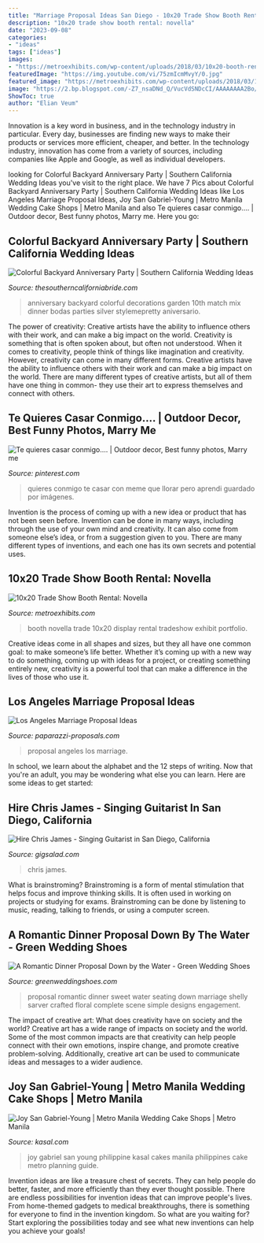```yaml
---
title: "Marriage Proposal Ideas San Diego - 10x20 Trade Show Booth Rental: Novella"
description: "10x20 trade show booth rental: novella"
date: "2023-09-08"
categories:
- "ideas"
tags: ["ideas"]
images:
- "https://metroexhibits.com/wp-content/uploads/2018/03/10x20-booth-rental-novella.jpg"
featuredImage: "https://img.youtube.com/vi/75zmIcmMvyY/0.jpg"
featured_image: "https://metroexhibits.com/wp-content/uploads/2018/03/10x20-booth-rental-novella.jpg"
image: "https://2.bp.blogspot.com/-Z7_nsaDNd_Q/VucVdSNDcCI/AAAAAAAA2Bo/N6SSzQJv2rs2jSTWrd0AHUmwYQt5tj23Q/s1600/colorful-backyard-party-sierra-solis-photography-07.jpg"
ShowToc: true
author: "Elian Veum"
---
```



Innovation is a key word in business, and in the technology industry in particular. Every day, businesses are finding new ways to make their products or services more efficient, cheaper, and better. In the technology industry, innovation has come from a variety of sources, including companies like Apple and Google, as well as individual developers.

	

		
looking for Colorful Backyard Anniversary Party | Southern California Wedding Ideas you've visit to the right place. We have 7 Pics about Colorful Backyard Anniversary Party | Southern California Wedding Ideas like Los Angeles Marriage Proposal Ideas, Joy San Gabriel-Young | Metro Manila Wedding Cake Shops | Metro Manila and also Te quieres casar conmigo.... | Outdoor decor, Best funny photos, Marry me. Here you go:
		
    
## Colorful Backyard Anniversary Party | Southern California Wedding Ideas

<img loading=lazy src="https://2.bp.blogspot.com/-Z7_nsaDNd_Q/VucVdSNDcCI/AAAAAAAA2Bo/N6SSzQJv2rs2jSTWrd0AHUmwYQt5tj23Q/s1600/colorful-backyard-party-sierra-solis-photography-07.jpg" onerror="this.onerror=null;this.src='https://tse1.mm.bing.net/th?id=OIP.7US8Ik7rrAywuWTcaeULZwHaLH&amp;pid=15.1';" alt="Colorful Backyard Anniversary Party | Southern California Wedding Ideas">

_Source: thesoutherncaliforniabride.com_

>anniversary backyard colorful decorations garden 10th match mix dinner bodas parties silver stylemepretty aniversario. 

	

The power of creativity: Creative artists have the ability to influence others with their work, and can make a big impact on the world.
Creativity is something that is often spoken about, but often not understood. When it comes to creativity, people think of things like imagination and creativity. However, creativity can come in many different forms. Creative artists have the ability to influence others with their work and can make a big impact on the world. There are many different types of creative artists, but all of them have one thing in common- they use their art to express themselves and connect with others.

    
## Te Quieres Casar Conmigo.... | Outdoor Decor, Best Funny Photos, Marry Me

<img loading=lazy src="https://i.pinimg.com/736x/01/9d/68/019d689ded7912ca19c53479851505d1--el-meme-unique-jewelry.jpg" onerror="this.onerror=null;this.src='https://tse2.mm.bing.net/th?id=OIP.Gi4v5e7RlAV3YLKICi2w4AAAAA&amp;pid=15.1';" alt="Te quieres casar conmigo.... | Outdoor decor, Best funny photos, Marry me">

_Source: pinterest.com_

>quieres conmigo te casar con meme que llorar pero aprendi guardado por imágenes. 

	

Invention is the process of coming up with a new idea or product that has not been seen before. Invention can be done in many ways, including through the use of your own mind and creativity. It can also come from someone else’s idea, or from a suggestion given to you. There are many different types of inventions, and each one has its own secrets and potential uses.

    
## 10x20 Trade Show Booth Rental: Novella

<img loading=lazy src="https://metroexhibits.com/wp-content/uploads/2018/03/10x20-booth-rental-novella.jpg" onerror="this.onerror=null;this.src='https://tse4.mm.bing.net/th?id=OIP.cC_5vjkJLYFbrd3wtoIUtQHaEK&amp;pid=15.1';" alt="10x20 Trade Show Booth Rental: Novella">

_Source: metroexhibits.com_

>booth novella trade 10x20 display rental tradeshow exhibit portfolio. 

	

Creative ideas come in all shapes and sizes, but they all have one common goal: to make someone’s life better. Whether it’s coming up with a new way to do something, coming up with ideas for a project, or creating something entirely new, creativity is a powerful tool that can make a difference in the lives of those who use it.

    
## Los Angeles Marriage Proposal Ideas

<img loading=lazy src="https://www.paparazzi-proposals.com/uploads/2015/06/Andrews-Proposal-20.jpg" onerror="this.onerror=null;this.src='https://tse4.mm.bing.net/th?id=OIP.COMHJDYTqOjBUXFWa8dpCQHaE7&amp;pid=15.1';" alt="Los Angeles Marriage Proposal Ideas">

_Source: paparazzi-proposals.com_

>proposal angeles los marriage. 

	

In school, we learn about the alphabet and the 12 steps of writing. Now that you're an adult, you may be wondering what else you can learn. Here are some ideas to get started: 

    
## Hire Chris James - Singing Guitarist In San Diego, California

<img loading=lazy src="https://img.youtube.com/vi/75zmIcmMvyY/0.jpg" onerror="this.onerror=null;this.src='https://tse1.mm.bing.net/th?id=OIP.CimYY3ddMQQawm5vF8ZJrQHaFj&amp;pid=15.1';" alt="Hire Chris James - Singing Guitarist in San Diego, California">

_Source: gigsalad.com_

>chris james. 

	

What is brainstroming?
Brainstroming is a form of mental stimulation that helps focus and improve thinking skills. It is often used in working on projects or studying for exams. Brainstroming can be done by listening to music, reading, talking to friends, or using a computer screen.

    
## A Romantic Dinner Proposal Down By The Water - Green Wedding Shoes

<img loading=lazy src="https://greenweddingshoes.com/wp-content/uploads/2015/05/dinner-proposal-26.jpg" onerror="this.onerror=null;this.src='https://tse4.mm.bing.net/th?id=OIP.1bTsjeft8usd0mqk2NVszQHaKX&amp;pid=15.1';" alt="A Romantic Dinner Proposal Down by the Water - Green Wedding Shoes">

_Source: greenweddingshoes.com_

>proposal romantic dinner sweet water seating down marriage shelly sarver crafted floral complete scene simple designs engagement. 

	

The impact of creative art: What does creativity have on society and the world?
Creative art has a wide range of impacts on society and the world. Some of the most common impacts are that creativity can help people connect with their own emotions, inspire change, and promote creative problem-solving. Additionally, creative art can be used to communicate ideas and messages to a wider audience.

    
## Joy San Gabriel-Young | Metro Manila Wedding Cake Shops | Metro Manila

<img loading=lazy src="http://www.kasal.com/philippine-wedding/images/en-logos/_images/cdc_joysangabriel.jpg" onerror="this.onerror=null;this.src='https://tse3.mm.bing.net/th?id=OIP.oz_9qb0kM8LM3A_3T_sPpAHaLE&amp;pid=15.1';" alt="Joy San Gabriel-Young | Metro Manila Wedding Cake Shops | Metro Manila">

_Source: kasal.com_

>joy gabriel san young philippine kasal cakes manila philippines cake metro planning guide. 

	

Invention ideas are like a treasure chest of secrets. They can help people do better, faster, and more efficiently than they ever thought possible. There are endless possibilities for invention ideas that can improve people's lives. From home-themed gadgets to medical breakthroughs, there is something for everyone to find in the invention kingdom. So what are you waiting for? Start exploring the possibilities today and see what new inventions can help you achieve your goals!

